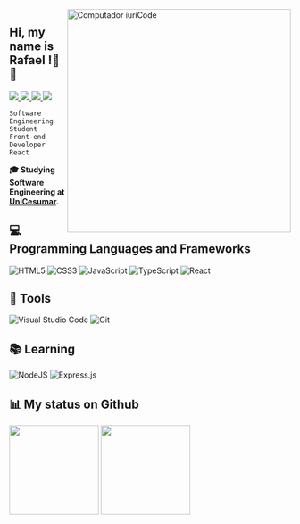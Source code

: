 <img src="https://raw.githubusercontent.com/MicaelliMedeiros/micaellimedeiros/master/image/computer-illustration.png" min-width="400px" max-width="400px" width="400px" align="right" alt="Computador iuriCode">

## Hi, my name is **Rafael** !👋😃
<p align="left">
  <a href="https://www.linkedin.com/in/rafael-martins-ribeiro/">
    <img src="https://img.shields.io/badge/-RafaelMartins-6633cc?style=flat-square&logo=Linkedin&logoColor=white&link=https://www.linkedin.com/in/rafael-martins-ribeiro/" />
  </a>
  <a href="mailto:rafaelmartins1964@hotmail.com">
    <img src="https://img.shields.io/badge/-rafaelmartins1964@hotmail.com-6633cc?style=flat-square&logo=Gmail&logoColor=white&link=mailto:rafaelmartins1964@hotmail.com"/>
  </a>
  <a href="https://www.instagram.com/raff.martinsr/">
    <img src="https://img.shields.io/badge/-raff.martinsr-6633cc?style=flat-square&logo=Instagram&logoColor=white&link=https://www.instagram.com/raff.martinsr/" />
  </a>
  <a href="https://github.com/RafaelMartinsRibeiro/?tab=follow">
    <img src="https://img.shields.io/github/followers/RafaelMartinsRibeiro?label=Follow&style=social" />
  </a>
</p>


`Software Engineering Student`
<br>
`Front-end Developer React`
<br>

**🎓 Studying Software Engineering at <a href="https://www.unicesumar.edu.br">UniCesumar</a>.**


## 💻 **Programming Languages and Frameworks**

![HTML5](https://img.shields.io/badge/html5-%23E34F26.svg?style=for-the-badge&logo=html5&logoColor=white)
![CSS3](https://img.shields.io/badge/css3-%231572B6.svg?style=for-the-badge&logo=css3&logoColor=white)
![JavaScript](https://img.shields.io/badge/javascript-%23323330.svg?style=for-the-badge&logo=javascript&logoColor=%23F7DF1E)
![TypeScript](https://img.shields.io/badge/typescript-%23007ACC.svg?style=for-the-badge&logo=typescript&logoColor=white)
![React](https://img.shields.io/badge/react-%2320232a.svg?style=for-the-badge&logo=react&logoColor=%2361DAFB)


## 💼 **Tools**

![Visual Studio Code](https://img.shields.io/badge/Visual%20Studio%20Code-0078d7.svg?style=for-the-badge&logo=visual-studio-code&logoColor=white)
![Git](https://img.shields.io/badge/git-%23F05033.svg?style=for-the-badge&logo=git&logoColor=white)


## 📚 **Learning**

![NodeJS](https://img.shields.io/badge/node.js-6DA55F?style=for-the-badge&logo=node.js&logoColor=white)
![Express.js](https://img.shields.io/badge/express.js-%23404d59.svg?style=for-the-badge&logo=express&logoColor=%2361DAFB)


## 📊 **My status on Github**
<div>
  <img height="160em" src="https://github-readme-stats.vercel.app/api?username=RafaelMartinsRibeiro&show_icons=true&theme=ocean_dark&count_private=true&hide_border=true&locale=pt-br"/>
    
  <img height="160em" src="https://github-readme-stats.vercel.app/api/top-langs/?username=RafaelMartinsRibeiro&layout=compact&langs_count=6&theme=ocean_dark&hide_border=true"/>
</div>
